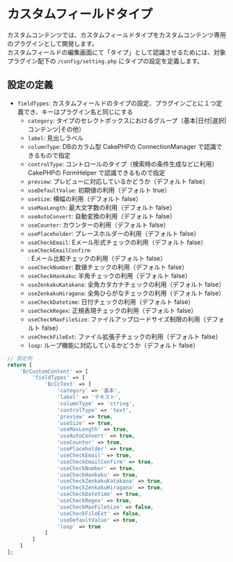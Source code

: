 # カスタムフィールドタイプ

カスタムコンテンツでは、カスタムフィールドタイプをカスタムコンテンツ専用のプラグインとして開発します。  
カスタムフィールドの編集画面にて「タイプ」として認識させるためには、対象プラグイン配下の `/config/setting.php` にタイプの設定を定義します。

## 設定の定義
- `fieldTypes`: カスタムフィールドのタイプの設定、プラグインごとに１つ定義でき、キーはプラグイン名と同じにする
  - `category`: タイプのセレクトボックスにおけるグループ（基本|日付|選択|コンテンツ|その他）
  - `label`: 見出しラベル
  - `columnType`: DBのカラム型
    CakePHPの ConnectionManager で認識できるもので指定
  - `controlType`: コントロールのタイプ（検索時の条件生成などに利用）  
    CakePHPの FormHelper で認識できるもので指定
  - `preview`: プレビューに対応しているかどうか（デフォルト false）
  - `useDefaultValue`: 初期値の利用（デフォルト true）
  - `useSize`: 横幅の利用（デフォルト false）
  - `useMaxLength`: 最大文字数の利用（デフォルト false）
  - `useAutoConvert`: 自動変換の利用（デフォルト false）
  - `useCounter`: カウンターの利用（デフォルト false）
  - `usePlaceholder`: プレースホルダーの利用（デフォルト false）
  - `useCheckEmail`: Eメール形式チェックの利用（デフォルト false）
  - `useCheckEmailConfirm`: Eメール比較チェックの利用（デフォルト false）
  - `useCheckNumber`: 数値チェックの利用（デフォルト false）
  - `useCheckHankaku`: 半角チェックの利用（デフォルト false）
  - `useZenkakuKatakana`: 全角カタカナチェックの利用（デフォルト false）
  - `useZenkakuHiragana`: 全角ひらがなチェックの利用（デフォルト false）
  - `useCheckDatetime`: 日付チェックの利用（デフォルト false）
  - `useCheckRegex`: 正規表現チェックの利用（デフォルト false）
  - `useCheckMaxFileSize`: ファイルアップロードサイズ制限の利用（デフォルト false）
  - `useCheckFileExt`: ファイル拡張子チェックの利用（デフォルト false）
  - `loop`: ループ機能に対応しているかどうか（デフォルト false）

```php
// 設定例
return [
    'BcCustomContent' => [
        'fieldTypes' => [
            'BcCcText' => [
                'category' => '基本',
                'label' => 'テキスト',
                'columnType' => 'string',
                'controlType' => 'text',
                'preview' => true,
                'useSize' => true,
                'useMaxLength' => true,
                'useAutoConvert' => true,
                'useCounter' => true,
                'usePlaceholder' => true,
                'useCheckEmail' => true,
                'useCheckEmailConfirm' => true,
                'useCheckNumber' => true,
                'useCheckHankaku' => true,
                'useCheckZenkakuKatakana' => true,
                'useCheckZenkakuHiragana' => true,
                'useCheckDatetime' => true,
                'useCheckRegex' => true,
                'useCheckMaxFileSize' => false,
                'useCheckFileExt' => false,
                'useDefaultValue' => true,
                'loop' => true
            ]
        ]
    ]
];
```

